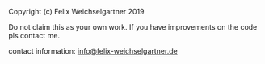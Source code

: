 Copyright (c) Felix Weichselgartner 2019

Do not claim this as your own work.
If you have improvements on the code pls contact me.

contact information:
info@felix-weichselgartner.de